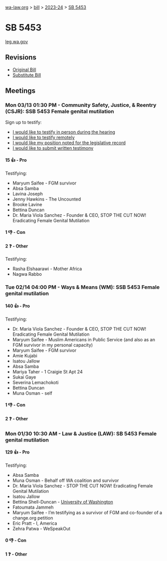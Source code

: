 [wa-law.org](/) > [bill](/bill/) > [2023-24](/bill/2023-24/) > [SB 5453](/bill/2023-24/sb/5453/)

# SB 5453
[leg.wa.gov](https://app.leg.wa.gov/billsummary?BillNumber=5453&Year=2023&Initiative=false)

## Revisions
* [Original Bill](1/)
* [Substitute Bill](S/)

## Meetings
### Mon 03/13 01:30 PM - Community Safety, Justice, & Reentry (CSJR): SSB 5453 Female genital mutilation
Sign up to testify:
* [I would like to testify in person during the hearing](https://app.leg.wa.gov/csi/Testifier/Add?chamber=House&mId=30970&aId=153102&caId=21981&tId=1)
* [I would like to testify remotely](https://app.leg.wa.gov/csi/Testifier/Add?chamber=House&mId=30970&aId=153102&caId=21981&tId=2)
* [I would like my position noted for the legislative record](https://app.leg.wa.gov/csi/Testifier/Add?chamber=House&mId=30970&aId=153102&caId=21981&tId=3)
* [I would like to submit written testimony](https://app.leg.wa.gov/csi/Testifier/Add?chamber=House&mId=30970&aId=153102&caId=21981&tId=4)

#### 15 👍 - Pro
Testifying:
* Maryum Saifee - FGM survivor
* Absa Samba
* Lavina Joseph
* Jenny Hawkins - The Uncounted
* Brooke Lavine
* Bettina Duncan
* Dr. Maria Viola Sanchez - Founder & CEO, STOP THE CUT NOW!  Eradicating Female Genital Mutilation

#### 1 👎 - Con

#### 2 ❓ - Other
Testifying:
* Rasha Elshaarawi - Mother Africa
* Nagwa Rabbo

### Tue 02/14 04:00 PM - Ways & Means (WM): SSB 5453 Female genital mutilation
#### 140 👍 - Pro
Testifying:
* Dr. Maria Viola Sanchez - Founder & CEO, STOP THE CUT NOW!  Eradicating Female Genital Mutilation
* Maryum Saifee - Muslim Americans in Public Service (and also as an FGM survivor in my personal capacity)
* Maryum Saifee - FGM survivor
* Amie Kujabi
* Isatou Jallow
* Absa Samba
* Mariya Taher - 1 Craigie St Apt 24
* Sukai Gaye
* Severina Lemachokoti
* Bettina Duncan
* Muna Osman - self

#### 1 👎 - Con

#### 2 ❓ - Other

### Mon 01/30 10:30 AM - Law & Justice (LAW): SB 5453 Female genital mutilation
#### 129 👍 - Pro
Testifying:
* Absa Samba
* Muna Osman - Behalf off WA coalition and survivor
* Dr. Maria Viola Sanchez - STOP THE CUT NOW!  Eradicating Female Genital Mutilation
* Isatou Jallow
* Bettina Shell-Duncan - [University of Washington](/org/university_of_washington/)
* Fatoumata Jammeh
* Maryum Saifee - I’m testifying as a survivor of FGM and co-founder of a change.org petition
* Eric Pratt - I, America
* Zehra Patwa - WeSpeakOut

#### 0 👎 - Con

#### 1 ❓ - Other
